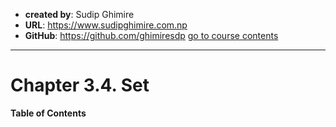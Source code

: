 - **created by**: Sudip Ghimire
- **URL**: https://www.sudipghimire.com.np
- **GitHub**: https://github.com/ghimiresdp
[go to course contents](https://github.com/ghimiresdp/python-level1/)
-----------------------

# Chapter 3.4. Set

**Table of Contents**
